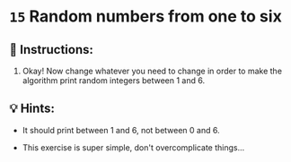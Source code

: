 # `15` Random numbers from one to six

## 📝 Instructions:

1. Okay! Now change whatever you need to change in order to make the algorithm print random integers between 1 and 6.

## 💡 Hints:

+ It should print between 1 and 6, not between 0 and 6.

+ This exercise is super simple, don't overcomplicate things...
